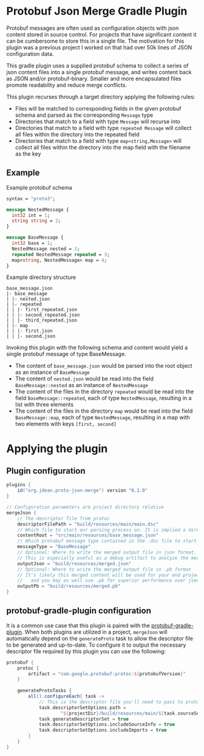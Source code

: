 # Protobuf Json Merge Gradle Plugin
Protobuf messages are often used as configuration objects with json content stored in source control. For projects that have significant content it can be cumbersome to store this in a single file. The motivation for this plugin was a previous project I worked on that had over 50k lines of JSON configuration data.

This gradle plugin uses a supplied protobuf schema to collect a series of json content files into a single protobuf message, and writes content back as JSON and/or protobuf-binary. Smaller and more encapsulated files promote readability and reduce merge conflicts.

This plugin recurses through a target directory applying the following rules:
* Files will be matched to corresponding fields in the given protobuf schema and parsed as the corresponding `Message` type
* Directories that match to a field with type `Message` will recurse into
* Directories that match to a field with type `repeated Message` will collect all files within the directory into the repeated field
* Directories that match to a field with type `map<string,Message>` will collect all files within the directory into the map field with the filename as the key

## Example
Example protobuf schema
```protobuf
syntax = "proto3";

message NestedMessage {
  int32 int = 1;
  string string = 2;
}

message BaseMessage {
  int32 base = 1;
  NestedMessage nested = 2;
  repeated NestedMessage repeated = 3;
  map<string, NestedMessage> map = 4;
}
```
Example directory structure
```text
base_message.json
|- base_message
| |- nested.json
| |- repeated
| | |- first_repeated.json
| | |- second_repeated.json
| | |- third_repeated.json
| |- map
| | |- first.json
| | |- second.json
```
Invoking this plugin with the following schema and content would yield a single protobuf message of type BaseMessage.
* The content of `base_message.json` would be parsed into the root object as an instance of `BaseMessage`
* The content of `nested.json` would be read into the field `BaseMessage::nested` as an instance of `NestedMessage`
* The content of the files in the directory `repeated` would be read into the field `BaseMessage::repeated`, each of type `NestedMessage`, resulting in a list with three elements
* The content of the files in the directory `map` would be read into the field `BaseMessage::map`, each of type `NestedMessage`, resulting in a map with two elements with keys `[first, second]`

# Applying the plugin
## Plugin configuration
```groovy
plugins {
    id("org.jdean.proto-json-merge") version "0.1.0"
}

// Configuration parameters are project directory relative
mergeJson {
    // The descriptor file from protoc
    descriptorFilePath = "build/resources/main/main.dsc"
    // Which file to start our parsing process on. It is implied a directory exists at the same location.
    contentRoot = "src/main/resources/base_message.json"
    // Which protobuf message type contained in the .dsc file to start our processing with.
    messageType = "BaseMessage"
    // Optional: Where to write the merged output file in json format.
    // This is especially useful as a debug artifact to analyze the merge process.
    outputJson = "build/resources/merged.json"
    // Optional: Where to write the merged output file in .pb format
    // It's likely this merged content will be used for your end project at runtime,
    //   and you may as well use .pb for superior performance over json.
    outputPb = "build/resources/merged.pb"
}
```
## protobuf-gradle-plugin configuration
It is a common use case that this plugin is paired with the [protobuf-gradle-plugin](https://github.com/google/protobuf-gradle-plugin). When both plugins are utilized in a project, `mergeJson` will automatically depend on the `generateProto` task to allow the descriptor file to be generated and up-to-date. To configure it to output the necessary descriptor file required by this plugin you can use the following:
```groovy
protobuf {
    protoc {
        artifact = "com.google.protobuf:protoc:${protobufVersion}"
    }
    
    generateProtoTasks {
        all().configureEach{ task ->
            // This is the descriptor file you'll need to pass to proto-json-merge
            task.descriptorSetOptions.path =
                    "${projectDir}/build/resources/main/${task.sourceSet.name}.dsc"
            task.generateDescriptorSet = true
            task.descriptorSetOptions.includeSourceInfo = true
            task.descriptorSetOptions.includeImports = true
        }
    }
}
```